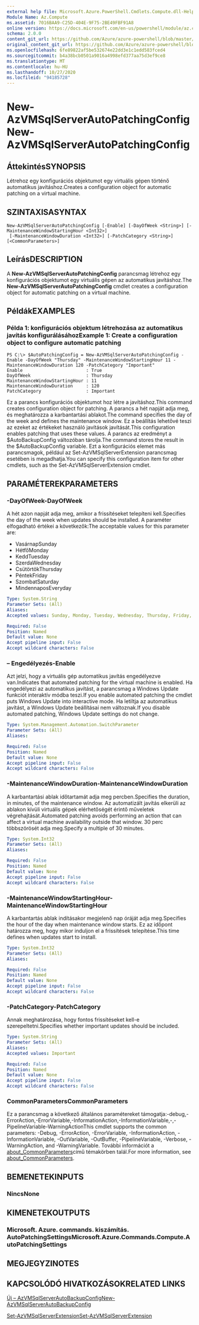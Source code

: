 ```yaml
---
external help file: Microsoft.Azure.PowerShell.Cmdlets.Compute.dll-Help.xml
Module Name: Az.Compute
ms.assetid: 7016BAA9-C25D-404E-9F75-2BE49FBF91A8
online version: https://docs.microsoft.com/en-us/powershell/module/az.compute/new-azvmsqlserverautopatchingconfig
schema: 2.0.0
content_git_url: https://github.com/Azure/azure-powershell/blob/master/src/Compute/Compute/help/New-AzVMSqlServerAutoPatchingConfig.md
original_content_git_url: https://github.com/Azure/azure-powershell/blob/master/src/Compute/Compute/help/New-AzVMSqlServerAutoPatchingConfig.md
ms.openlocfilehash: 6fe89822af5be532674e22dd3e1c1edd583fced4
ms.sourcegitcommit: b4a38bcb0501a9016a4998efd377aa75d3ef9ce8
ms.translationtype: MT
ms.contentlocale: hu-HU
ms.lasthandoff: 10/27/2020
ms.locfileid: "94185728"
---
```

# <span data-ttu-id="a8ec6-101">New-AzVMSqlServerAutoPatchingConfig</span><span class="sxs-lookup"><span data-stu-id="a8ec6-101">New-AzVMSqlServerAutoPatchingConfig</span></span>

## <span data-ttu-id="a8ec6-102">Áttekintés</span><span class="sxs-lookup"><span data-stu-id="a8ec6-102">SYNOPSIS</span></span>
<span data-ttu-id="a8ec6-103">Létrehoz egy konfigurációs objektumot egy virtuális gépen történő automatikus javításhoz.</span><span class="sxs-lookup"><span data-stu-id="a8ec6-103">Creates a configuration object for automatic patching on a virtual machine.</span></span>

## <span data-ttu-id="a8ec6-104">SZINTAXISA</span><span class="sxs-lookup"><span data-stu-id="a8ec6-104">SYNTAX</span></span>

```
New-AzVMSqlServerAutoPatchingConfig [-Enable] [-DayOfWeek <String>] [-MaintenanceWindowStartingHour <Int32>]
 [-MaintenanceWindowDuration <Int32>] [-PatchCategory <String>] [<CommonParameters>]
```

## <span data-ttu-id="a8ec6-105">Leírás</span><span class="sxs-lookup"><span data-stu-id="a8ec6-105">DESCRIPTION</span></span>
<span data-ttu-id="a8ec6-106">A **New-AzVMSqlServerAutoPatchingConfig** parancsmag létrehoz egy konfigurációs objektumot egy virtuális gépen az automatikus javításhoz.</span><span class="sxs-lookup"><span data-stu-id="a8ec6-106">The **New-AzVMSqlServerAutoPatchingConfig** cmdlet creates a configuration object for automatic patching on a virtual machine.</span></span>

## <span data-ttu-id="a8ec6-107">Példák</span><span class="sxs-lookup"><span data-stu-id="a8ec6-107">EXAMPLES</span></span>

### <span data-ttu-id="a8ec6-108">Példa 1: konfigurációs objektum létrehozása az automatikus javítás konfigurálásához</span><span class="sxs-lookup"><span data-stu-id="a8ec6-108">Example 1: Create a configuration object to configure automatic patching</span></span>
```
PS C:\> $AutoPatchingConfig = New-AzVMSqlServerAutoPatchingConfig -Enable -DayOfWeek "Thursday" -MaintenanceWindowStartingHour 11 -MaintenanceWindowDuration 120 -PatchCategory "Important"
Enable                        : True
DayOfWeek                     : Thursday
MaintenanceWindowStartingHour : 11
MaintenanceWindowDuration     : 120
PatchCategory                 : Important
```

<span data-ttu-id="a8ec6-109">Ez a parancs konfigurációs objektumot hoz létre a javításhoz.</span><span class="sxs-lookup"><span data-stu-id="a8ec6-109">This command creates configuration object for patching.</span></span>
<span data-ttu-id="a8ec6-110">A parancs a hét napját adja meg, és meghatározza a karbantartási ablakot.</span><span class="sxs-lookup"><span data-stu-id="a8ec6-110">The command specifies the day of the week and defines the maintenance window.</span></span>
<span data-ttu-id="a8ec6-111">Ez a beállítás lehetővé teszi az ezeket az értékeket használó javítások javítását.</span><span class="sxs-lookup"><span data-stu-id="a8ec6-111">This configuration enables patching that uses these values.</span></span>
<span data-ttu-id="a8ec6-112">A parancs az eredményt a $AutoBackupConfig változóban tárolja.</span><span class="sxs-lookup"><span data-stu-id="a8ec6-112">The command stores the result in the $AutoBackupConfig variable.</span></span>
<span data-ttu-id="a8ec6-113">Ezt a konfigurációs elemet más parancsmagok, például az Set-AzVMSqlServerExtension parancsmag esetében is megadhatja.</span><span class="sxs-lookup"><span data-stu-id="a8ec6-113">You can specify this configuration item for other cmdlets, such as the Set-AzVMSqlServerExtension cmdlet.</span></span>

## <span data-ttu-id="a8ec6-114">PARAMÉTEREK</span><span class="sxs-lookup"><span data-stu-id="a8ec6-114">PARAMETERS</span></span>

### <span data-ttu-id="a8ec6-115">-DayOfWeek</span><span class="sxs-lookup"><span data-stu-id="a8ec6-115">-DayOfWeek</span></span>
<span data-ttu-id="a8ec6-116">A hét azon napját adja meg, amikor a frissítéseket telepíteni kell.</span><span class="sxs-lookup"><span data-stu-id="a8ec6-116">Specifies the day of the week when updates should be installed.</span></span>
<span data-ttu-id="a8ec6-117">A paraméter elfogadható értékei a következők:</span><span class="sxs-lookup"><span data-stu-id="a8ec6-117">The acceptable values for this parameter are:</span></span>
- <span data-ttu-id="a8ec6-118">Vasárnap</span><span class="sxs-lookup"><span data-stu-id="a8ec6-118">Sunday</span></span>
- <span data-ttu-id="a8ec6-119">Hétfő</span><span class="sxs-lookup"><span data-stu-id="a8ec6-119">Monday</span></span>
- <span data-ttu-id="a8ec6-120">Kedd</span><span class="sxs-lookup"><span data-stu-id="a8ec6-120">Tuesday</span></span>
- <span data-ttu-id="a8ec6-121">Szerda</span><span class="sxs-lookup"><span data-stu-id="a8ec6-121">Wednesday</span></span>
- <span data-ttu-id="a8ec6-122">Csütörtök</span><span class="sxs-lookup"><span data-stu-id="a8ec6-122">Thursday</span></span>
- <span data-ttu-id="a8ec6-123">Péntek</span><span class="sxs-lookup"><span data-stu-id="a8ec6-123">Friday</span></span>
- <span data-ttu-id="a8ec6-124">Szombat</span><span class="sxs-lookup"><span data-stu-id="a8ec6-124">Saturday</span></span>
- <span data-ttu-id="a8ec6-125">Mindennapos</span><span class="sxs-lookup"><span data-stu-id="a8ec6-125">Everyday</span></span>

```yaml
Type: System.String
Parameter Sets: (All)
Aliases:
Accepted values: Sunday, Monday, Tuesday, Wednesday, Thursday, Friday, Saturday, Everyday

Required: False
Position: Named
Default value: None
Accept pipeline input: False
Accept wildcard characters: False
```

### <span data-ttu-id="a8ec6-126">– Engedélyezés</span><span class="sxs-lookup"><span data-stu-id="a8ec6-126">-Enable</span></span>
<span data-ttu-id="a8ec6-127">Azt jelzi, hogy a virtuális gép automatikus javítás engedélyezve van.</span><span class="sxs-lookup"><span data-stu-id="a8ec6-127">Indicates that automated patching for the virtual machine is enabled.</span></span>
<span data-ttu-id="a8ec6-128">Ha engedélyezi az automatikus javítást, a parancsmag a Windows Update funkciót interaktív módba teszi.</span><span class="sxs-lookup"><span data-stu-id="a8ec6-128">If you enable automated patching the cmdlet puts Windows Update into interactive mode.</span></span>
<span data-ttu-id="a8ec6-129">Ha letiltja az automatikus javítást, a Windows Update beállításai nem változnak.</span><span class="sxs-lookup"><span data-stu-id="a8ec6-129">If you disable automated patching, Windows Update settings do not change.</span></span>

```yaml
Type: System.Management.Automation.SwitchParameter
Parameter Sets: (All)
Aliases:

Required: False
Position: Named
Default value: None
Accept pipeline input: False
Accept wildcard characters: False
```

### <span data-ttu-id="a8ec6-130">-MaintenanceWindowDuration</span><span class="sxs-lookup"><span data-stu-id="a8ec6-130">-MaintenanceWindowDuration</span></span>
<span data-ttu-id="a8ec6-131">A karbantartási ablak időtartamát adja meg percben.</span><span class="sxs-lookup"><span data-stu-id="a8ec6-131">Specifies the duration, in minutes, of the maintenance window.</span></span>
<span data-ttu-id="a8ec6-132">Az automatizált javítás elkerüli az ablakon kívüli virtuális gépek elérhetőségét érintő műveletek végrehajtását.</span><span class="sxs-lookup"><span data-stu-id="a8ec6-132">Automated patching avoids performing an action that can affect a virtual machine availability outside that window.</span></span>
<span data-ttu-id="a8ec6-133">30 perc többszörösét adja meg.</span><span class="sxs-lookup"><span data-stu-id="a8ec6-133">Specify a multiple of 30 minutes.</span></span>

```yaml
Type: System.Int32
Parameter Sets: (All)
Aliases:

Required: False
Position: Named
Default value: None
Accept pipeline input: False
Accept wildcard characters: False
```

### <span data-ttu-id="a8ec6-134">-MaintenanceWindowStartingHour</span><span class="sxs-lookup"><span data-stu-id="a8ec6-134">-MaintenanceWindowStartingHour</span></span>
<span data-ttu-id="a8ec6-135">A karbantartás ablak indításakor megjelenő nap óráját adja meg.</span><span class="sxs-lookup"><span data-stu-id="a8ec6-135">Specifies the hour of the day when maintenance window starts.</span></span>
<span data-ttu-id="a8ec6-136">Ez az időpont határozza meg, hogy mikor induljon el a frissítések telepítése.</span><span class="sxs-lookup"><span data-stu-id="a8ec6-136">This time defines when updates start to install.</span></span>

```yaml
Type: System.Int32
Parameter Sets: (All)
Aliases:

Required: False
Position: Named
Default value: None
Accept pipeline input: False
Accept wildcard characters: False
```

### <span data-ttu-id="a8ec6-137">-PatchCategory</span><span class="sxs-lookup"><span data-stu-id="a8ec6-137">-PatchCategory</span></span>
<span data-ttu-id="a8ec6-138">Annak meghatározása, hogy fontos frissítéseket kell-e szerepeltetni.</span><span class="sxs-lookup"><span data-stu-id="a8ec6-138">Specifies whether important updates should be included.</span></span>

```yaml
Type: System.String
Parameter Sets: (All)
Aliases:
Accepted values: Important

Required: False
Position: Named
Default value: None
Accept pipeline input: False
Accept wildcard characters: False
```

### <span data-ttu-id="a8ec6-139">CommonParameters</span><span class="sxs-lookup"><span data-stu-id="a8ec6-139">CommonParameters</span></span>
<span data-ttu-id="a8ec6-140">Ez a parancsmag a következő általános paramétereket támogatja:-debug,-ErrorAction,-ErrorVariable,-InformationAction,-InformationVariable,-,-PipelineVariable-WarningAction</span><span class="sxs-lookup"><span data-stu-id="a8ec6-140">This cmdlet supports the common parameters: -Debug, -ErrorAction, -ErrorVariable, -InformationAction, -InformationVariable, -OutVariable, -OutBuffer, -PipelineVariable, -Verbose, -WarningAction, and -WarningVariable.</span></span> <span data-ttu-id="a8ec6-141">További információt a [about_CommonParameters](http://go.microsoft.com/fwlink/?LinkID=113216)című témakörben talál.</span><span class="sxs-lookup"><span data-stu-id="a8ec6-141">For more information, see [about_CommonParameters](http://go.microsoft.com/fwlink/?LinkID=113216).</span></span>

## <span data-ttu-id="a8ec6-142">BEMENETEK</span><span class="sxs-lookup"><span data-stu-id="a8ec6-142">INPUTS</span></span>

### <span data-ttu-id="a8ec6-143">Nincs</span><span class="sxs-lookup"><span data-stu-id="a8ec6-143">None</span></span>

## <span data-ttu-id="a8ec6-144">KIMENETEK</span><span class="sxs-lookup"><span data-stu-id="a8ec6-144">OUTPUTS</span></span>

### <span data-ttu-id="a8ec6-145">Microsoft. Azure. commands. kiszámítás. AutoPatchingSettings</span><span class="sxs-lookup"><span data-stu-id="a8ec6-145">Microsoft.Azure.Commands.Compute.AutoPatchingSettings</span></span>

## <span data-ttu-id="a8ec6-146">MEGJEGYZI</span><span class="sxs-lookup"><span data-stu-id="a8ec6-146">NOTES</span></span>

## <span data-ttu-id="a8ec6-147">KAPCSOLÓDÓ HIVATKOZÁSOK</span><span class="sxs-lookup"><span data-stu-id="a8ec6-147">RELATED LINKS</span></span>

[<span data-ttu-id="a8ec6-148">Új – AzVMSqlServerAutoBackupConfig</span><span class="sxs-lookup"><span data-stu-id="a8ec6-148">New-AzVMSqlServerAutoBackupConfig</span></span>](./New-AzVMSqlServerAutoBackupConfig.md)

[<span data-ttu-id="a8ec6-149">Set-AzVMSqlServerExtension</span><span class="sxs-lookup"><span data-stu-id="a8ec6-149">Set-AzVMSqlServerExtension</span></span>](./Set-AzVMSqlServerExtension.md)


